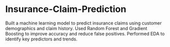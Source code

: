 # Insurance-Claim-Prediction
Built a machine learning model to predict insurance claims using customer demographics and claim history. Used Random Forest and Gradient Boosting to improve accuracy and reduce false positives. Performed EDA to identify key predictors and trends.
